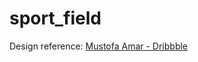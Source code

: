 # sport_field

Design reference: [Mustofa Amar - Dribbble](https://dribbble.com/shots/16052702-Find-Sports-Fields-Sahabu)

